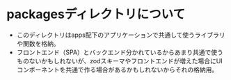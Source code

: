 # packagesディレクトリについて

- このディレクトリはapps配下のアプリケーションで共通して使うライブラリや関数を格納。
- フロントエンド（SPA）とバックエンド分かれているからあまり共通で使うものないかもしれないが、zodスキーマやフロントエンドが増えた場合にUIコンポーネントを共通で作る場合があるかもしれないからそれの格納用。
